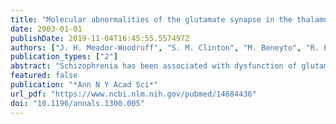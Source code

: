 ```yaml
---
title: "Molecular abnormalities of the glutamate synapse in the thalamus in schizophrenia"
date: 2003-01-01
publishDate: 2019-11-04T16:45:55.557497Z
authors: ["J. H. Meador-Woodruff", "S. M. Clinton", "M. Beneyto", "R. E. McCullumsmith"]
publication_types: ["2"]
abstract: "Schizophrenia has been associated with dysfunction of glutamatergic neurotransmission. Synaptic glutamate activates pre- and postsynaptic ionotropic NMDA, AMPA, and kainate and metabotropic receptors, is removed from the synapse via five cell surface-expressed transporters, and is packaged for release by three vesicular transporters. In addition, there is a family of intracellular molecules enriched in the postsynaptic density (PSD) that target glutamate receptors to the synaptic membrane, modulate receptor activity, and coordinate glutamate receptor-related signal transduction. Each family of PSD proteins is selective for a given glutamate receptor subtype, the most well characterized being the NMDA receptor binding proteins PSD93, PSD95, NF-L, and SAP102. Besides binding glutamate receptors, many of these proteins also interact with cell surface proteins like cell adhesion molecules, ion channels, cytoskeletal elements, and signal transduction molecules. Given the complexity of the glutamate neurotransmitter system, there are many locations where disruption of normal signaling could occur and give rise to abnormal glutamatergic neurotransmission in schizophrenia. Using multiple cohorts of postmortem tissue, we have examined these synaptic molecules in schizophrenic thalamus. The expression of NR1 and NR2C subunit transcripts is decreased in the thalamus in schizophrenia. Interestingly, three intracellular PSD molecules that link the NMDA receptor to signal transduction pathways are also abnormally expressed. Additionally, several of the cell surface and vesicular transporters are abnormal in the schizophrenic thalamus. While occasional findings of abnormal receptor expression are made, the most dramatic and consistent alterations that we have found in the thalamus in schizophrenia involve the family of intracellular signaling/scaffolding molecules. We propose that schizophrenia has a glutamatergic component that involves alterations in the intracellular machinery that is coupled to glutamate receptors, in addition to abnormalities of the receptors themselves. Our data suggest that schizophrenia is associated with abnormal glutamate receptor-related intracellular signaling in the thalamus, and point to novel targets for innovative drug discovery."
featured: false
publication: "*Ann N Y Acad Sci*"
url_pdf: "https://www.ncbi.nlm.nih.gov/pubmed/14684436"
doi: "10.1196/annals.1300.005"
---
```


